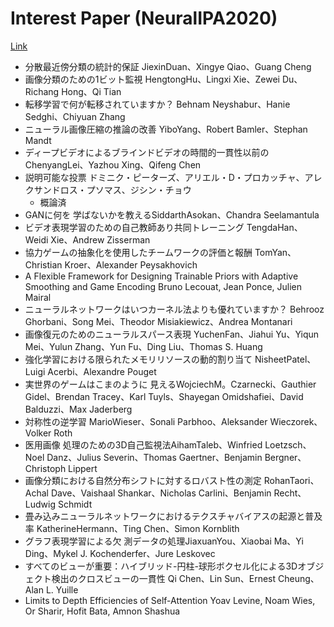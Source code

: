 # Interest Paper (NeuralIPA2020)
[Link](https://papers.nips.cc/paper/2020)  

- 分散最近傍分類の統計的保証 JiexinDuan、Xingye Qiao、Guang Cheng
- 画像分類のための1ビット監視 HengtongHu、Lingxi Xie、Zewei Du、Richang Hong、Qi Tian
- 転移学習で何が転移されていますか？ Behnam Neyshabur、Hanie Sedghi、Chiyuan Zhang
- ニューラル画像圧縮の推論の改善 YiboYang、Robert Bamler、Stephan Mandt
- ディープビデオによるブラインドビデオの時間的一貫性以前の ChenyangLei、Yazhou Xing、Qifeng Chen
- 説明可能な投票 ドミニク・ピーターズ、アリエル・D・プロカッチャ、アレクサンドロス・プソマス、ジシン・チョウ
    - 概論済
- GANに何を 学ばないかを教えるSiddarthAsokan、Chandra Seelamantula
- ビデオ表現学習のための自己教師あり共同トレーニング TengdaHan、Weidi Xie、Andrew Zisserman
- 協力ゲームの抽象化を使用したチームワークの評価と報酬 TomYan、Christian Kroer、Alexander Peysakhovich
- A Flexible Framework for Designing Trainable Priors with Adaptive Smoothing and Game Encoding Bruno Lecouat, Jean Ponce, Julien Mairal
- ニューラルネットワークはいつカーネル法よりも優れていますか？ Behrooz Ghorbani、Song Mei、Theodor Misiakiewicz、Andrea Montanari
- 画像復元のためのニューラルスパース表現 YuchenFan、Jiahui Yu、Yiqun Mei、Yulun Zhang、Yun Fu、Ding Liu、Thomas S. Huang
- 強化学習における限られたメモリリソースの動的割り当て NisheetPatel、Luigi Acerbi、Alexandre Pouget
- 実世界のゲームはこまのように 見えるWojciechM。Czarnecki、Gauthier Gidel、Brendan Tracey、Karl Tuyls、Shayegan Omidshafiei、David Balduzzi、Max Jaderberg
- 対称性の逆学習 MarioWieser、Sonali Parbhoo、Aleksander Wieczorek、Volker Roth
- 医用画像 処理のための3D自己監視法AihamTaleb、Winfried Loetzsch、Noel Danz、Julius Severin、Thomas Gaertner、Benjamin Bergner、Christoph Lippert
- 画像分類における自然分布シフトに対するロバスト性の測定 RohanTaori、Achal Dave、Vaishaal Shankar、Nicholas Carlini、Benjamin Recht、Ludwig Schmidt
- 畳み込みニューラルネットワークにおけるテクスチャバイアスの起源と普及率 KatherineHermann、Ting Chen、Simon Kornblith
- グラフ表現学習による欠 測データの処理JiaxuanYou、Xiaobai Ma、Yi Ding、Mykel J. Kochenderfer、Jure Leskovec
- すべてのビューが重要：ハイブリッド-円柱-球形ボクセル化による3Dオブジェクト検出のクロスビューの一貫性 Qi Chen、Lin Sun、Ernest Cheung、Alan L. Yuille
- Limits to Depth Efficiencies of Self-Attention Yoav Levine, Noam Wies, Or Sharir, Hofit Bata, Amnon Shashua
